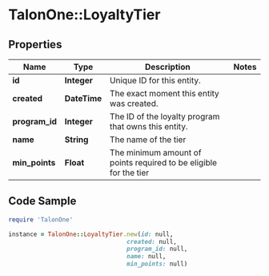 # TalonOne::LoyaltyTier

## Properties

Name | Type | Description | Notes
------------ | ------------- | ------------- | -------------
**id** | **Integer** | Unique ID for this entity. | 
**created** | **DateTime** | The exact moment this entity was created. | 
**program_id** | **Integer** | The ID of the loyalty program that owns this entity. | 
**name** | **String** | The name of the tier | 
**min_points** | **Float** | The minimum amount of points required to be eligible for the tier | 

## Code Sample

```ruby
require 'TalonOne'

instance = TalonOne::LoyaltyTier.new(id: null,
                                 created: null,
                                 program_id: null,
                                 name: null,
                                 min_points: null)
```


